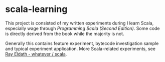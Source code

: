 # scala-learning

This project is consisted of my written experiments during I learn Scala, especially wage through *Programming Scala (Second Edition)*. Some code is directly derived from the book while the majority is not.

Generally this contains feature experiment, bytecode investigation sample and typical experiment application. More Scala-related experiments, see [Ray Eldath - whatever / scala](https://github.com/Ray-Eldath/whatever/tree/master/main/src/main/scala).
